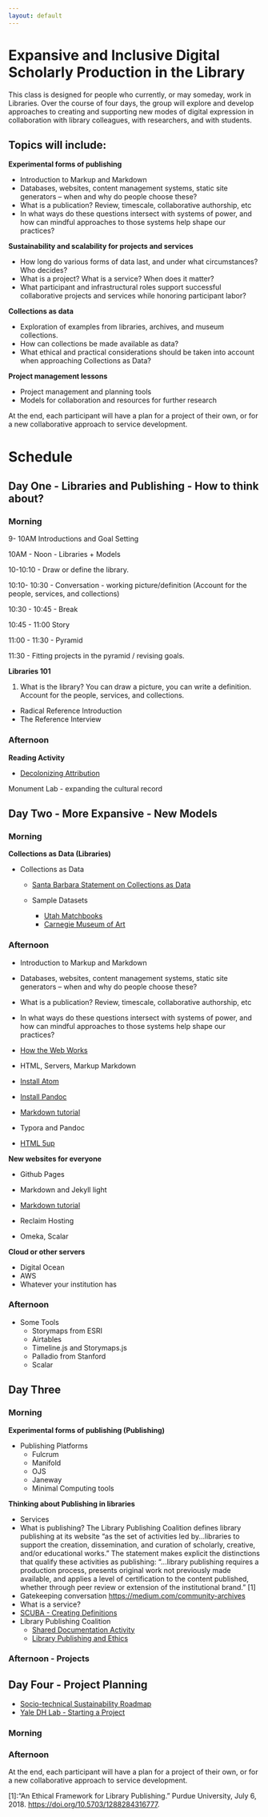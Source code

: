 ```yaml
---
layout: default
---
```




# Expansive and Inclusive Digital Scholarly Production in the Library

This class is designed for people who currently, or may someday, work in Libraries. Over the course of four days, the group will explore and develop approaches to creating and supporting new modes of digital expression in collaboration with library colleagues, with researchers, and with students.

## Topics will include:

**Experimental forms of publishing**

-   Introduction to Markup and Markdown
-   Databases, websites, content management systems, static site generators – when and why do people choose these?
-   What is a publication? Review, timescale, collaborative authorship, etc
-   In what ways do these questions intersect with systems of power, and how can mindful approaches to those systems help shape our practices?

**Sustainability and scalability for projects and services**

-   How long do various forms of data last, and under what circumstances? Who decides?
-   What is a project? What is a service? When does it matter?
-   What participant and infrastructural roles support successful collaborative projects and services while honoring participant labor?

**Collections as data**

-   Exploration of examples from libraries, archives, and museum collections.
-   How can collections be made available as data?
-   What ethical and practical considerations should be taken into account when approaching Collections as Data?

**Project management lessons**

-   Project management and planning tools
-   Models for collaboration and resources for further research

At the end, each participant will have a plan for a project of their own, or for a new collaborative approach to service development.


# Schedule

## Day One - Libraries and Publishing - How to think about?

### Morning

9- 10AM Introductions and Goal Setting

10AM - Noon - Libraries + Models

10-10:10 - Draw or define the library.

10:10- 10:30 - Conversation - working picture/definition (Account for the people, services, and collections)

10:30 - 10:45 - Break

10:45 - 11:00 Story

11:00 - 11:30 - Pyramid

11:30 - Fitting projects in the pyramid / revising goals.

**Libraries 101**

1. What is the library?
   You can draw a picture, you can write a definition. Account for the people, services, and collections.

- Radical Reference Introduction
- The Reference Interview

### Afternoon

**Reading Activity**

- [Decolonizing Attribution](https://journal.radicallibrarianship.org/index.php/journal/article/view/38)

Monument Lab - expanding the cultural record



## Day Two - More Expansive - New Models

### Morning

**Collections as Data (Libraries)**

- Collections as Data

  - [Santa Barbara Statement on Collections as Data](https://collectionsasdata.github.io/statement/)

  - Sample Datasets
    - [Utah Matchbooks](https://github.com/marriott-library/collections-as-data/tree/master/matchbooks)
    - [Carnegie Museum of Art](https://github.com/cmoa/collection)

### Afternoon

- Introduction to Markup and Markdown
- Databases, websites, content management systems, static site generators – when and why do people choose these?
- What is a publication? Review, timescale, collaborative authorship, etc
- In what ways do these questions intersect with systems of power, and how can mindful approaches to those systems help shape our practices?

- [How the Web Works](https://github.com/librlaurie/dreamlab/training_slides/command_line_basics.pptx)
- HTML, Servers, Markup Markdown

- [Install Atom](https://pandoc.org/installing.html)
- [Install Pandoc](https://pandoc.org/installing.html)
- [Markdown tutorial](https://www.markdowntutorial.com/)
- Typora and Pandoc
- [HTML 5up]()

**New websites for everyone**

- Github Pages

- Markdown and Jekyll light
- [Markdown tutorial](https://www.markdowntutorial.com/)

- Reclaim Hosting

- Omeka, Scalar

**Cloud or other servers**

- Digital Ocean
- AWS
- Whatever your institution has

### Afternoon

- Some Tools
  - Storymaps from ESRI
  - Airtables
  - Timeline.js and Storymaps.js
  - Palladio from Stanford
  - Scalar

## Day Three

### Morning

**Experimental forms of publishing (Publishing)**

- Publishing Platforms
  - Fulcrum
  - Manifold
  - OJS
  - Janeway
  - Minimal Computing tools

**Thinking about Publishing in libraries**

- Services
- What is publishing?
      The Library Publishing Coalition defines library publishing at its website “as the set of activities led by...libraries to support the creation, dissemination, and curation of scholarly, creative, and/or educational works.” The statement makes explicit the distinctions that qualify these activities as publishing: “...library publishing requires a production process, presents original work not previously made available, and applies a level of certification to the content published, whether through peer review or extension of the institutional brand.” [1]
- Gatekeeping conversation
      https://medium.com/community-archives
- What is a service?
- [SCUBA - Creating Definitions](http://bit.ly/creatingdefinitions)
- Library Publishing Coalition
  - [Shared Documentation Activity](https://librarypublishing.org/category/resources/documentation/)
  - [Library Publishing and Ethics](https://librarypublishing.org/category/resources/documentation/)

### Afternoon -  Projects

## Day Four - Project Planning

- [Socio-technical Sustainability Roadmap](https://sites.haa.pitt.edu/sustainabilityroadmap/)
- [Yale DH Lab - Starting a Project](http://dhlab.yale.edu/guides.html)

### Morning

### Afternoon

At the end, each participant will have a plan for a project of their own, or for a new collaborative approach to service development.



[1]:“An Ethical Framework for Library Publishing.” Purdue University, July 6, 2018. https://doi.org/10.5703/1288284316777.
